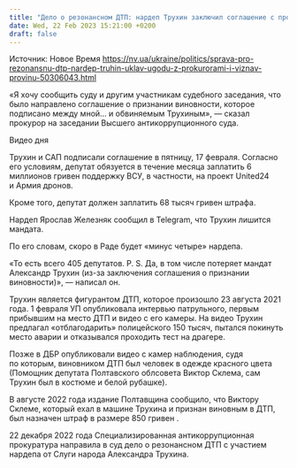 ```yaml
---
title: "Дело о резонансном ДТП: нардеп Трухин заключил соглашение с прокурорами и признал вину"
date: Wed, 22 Feb 2023 15:21:00 +0200
draft: false
---
```

Источник: Новое Время https://nv.ua/ukraine/politics/sprava-pro-rezonansnu-dtp-nardep-truhin-uklav-ugodu-z-prokurorami-i-viznav-provinu-50306043.html


«Я хочу сообщить суду и другим участникам судебного заседания, что было направлено соглашение о признании виновности, которое подписано между мной… и обвиняемым Трухиным», — сказал прокурор на заседании Высшего антикоррупционного суда.

  Видео дня   

 Трухин и САП подписали соглашение в пятницу, 17 февраля. Согласно его условиям, депутат обязуется в течение месяца заплатить 6 миллионов гривен поддержку ВСУ, в частности, на проект United24 и Армия дронов.

 Кроме того, депутат должен заплатить 68 тысяч гривен штрафа.

Нардеп Ярослав Железняк сообщил в Telegram, что Трухин лишится мандата.

По его словам, скоро в Раде будет «минус четыре» нардепа.

«То есть всего 405 депутатов. P. S. Да, в том числе потеряет мандат Александр Трухин (из-за заключения соглашения о признании виновности)», — написал он.

Трухин является фигурантом ДТП, которое произошло 23 августа 2021 года. 1 февраля УП опубликовала интервью патрульного, первым прибывшим на место ДТП и видео с его камеры. На видео Трухин предлагал «отблагодарить» полицейского 150 тысяч, пытался покинуть место аварии и отказывался проходить тест на драгере.

Позже в ДБР опубликовали видео с камер наблюдения, судя по которым, виновником ДТП был человек в одежде красного цвета (Помощник депутата Полтавского облсовета Виктор Склема, сам Трухин был в костюме и белой рубашке).

В августе 2022 года издание Полтавщина сообщило, что Виктору Склеме, который ехал в машине Трухина и признан виновным в ДТП, был назначен штраф в размере 850 гривен .

22 декабря 2022 года Специализированная антикоррупционная прокуратура направила в суд дело о резонансном ДТП с участием нардепа от Слуги народа Александра Трухина.
